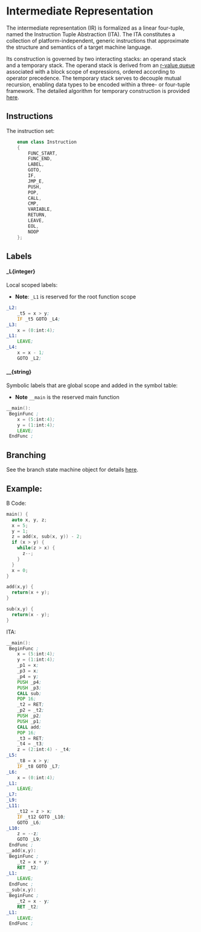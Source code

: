 # Intermediate Representation

The intermediate representation (IR) is formalized as a linear four-tuple, named the Instruction Tuple Abstraction (ITA). The ITA constitutes a collection of platform-independent, generic instructions that approximate the structure and semantics of a target machine language.

Its construction is governed by two interacting stacks: an operand stack and a temporary stack. The operand stack is derived from an [r-value queue](https://github.com/jahan-addison/credence/blob/master/credence/queue.cc) associated with a block scope of expressions, ordered according to operator precedence. The temporary stack serves to decouple mutual recursion, enabling data types to be encoded within a three- or four-tuple framework. The detailed algorithm for temporary construction is provided [here](https://github.com/jahan-addison/credence/blob/edc637f9d41fa4a52a49351f273d8203030b559c/credence/ir/temp.cc#L521).


## Instructions

The instruction set:

```C++
    enum class Instruction
    {
        FUNC_START,
        FUNC_END,
        LABEL,
        GOTO,
        IF,
        JMP_E,
        PUSH,
        POP,
        CALL,
        CMP,
        VARIABLE,
        RETURN,
        LEAVE,
        EOL,
        NOOP
    };
```

## Labels

#### _L{integer}

Local scoped labels:

* **Note**: `_L1` is reserved for the root function scope

```asm
_L2:
    _t5 = x > y;
    IF _t5 GOTO _L4;
_L3:
    x = (0:int:4);
_L1:
    LEAVE;
_L4:
    x = x - 1;
    GOTO _L2;
```


#### __{string}

Symbolic labels that are global scope and added in the symbol table:

* **Note** `__main` is the reserved main function

```asm
__main():
 BeginFunc ;
    x = (5:int:4);
    y = (1:int:4);
    LEAVE;
 EndFunc ;
```

## Branching

See the branch state machine object for details [here](https://github.com/jahan-addison/credence/blob/99d882fb813fe6964092f7ed7ac2f07b30c86cf8/credence/ir/ita.h#L369).


## Example:

B Code:

```C
main() {
  auto x, y, z;
  x = 5;
  y = 1;
  z = add(x, sub(x, y)) - 2;
  if (x > y) {
    while(z > x) {
      z--;
    }
  }
  x = 0;
}

add(x,y) {
  return(x + y);
}

sub(x,y) {
  return(x - y);
}

```

ITA:

```asm
__main():
 BeginFunc ;
    x = (5:int:4);
    y = (1:int:4);
    _p1 = x;
    _p3 = x;
    _p4 = y;
    PUSH _p4;
    PUSH _p3;
    CALL sub;
    POP 16;
    _t2 = RET;
    _p2 = _t2;
    PUSH _p2;
    PUSH _p1;
    CALL add;
    POP 16;
    _t3 = RET;
    _t4 = _t3;
    z = (2:int:4) - _t4;
_L5:
    _t8 = x > y;
    IF _t8 GOTO _L7;
_L6:
    x = (0:int:4);
_L1:
    LEAVE;
_L7:
_L9:
_L11:
    _t12 = z > x;
    IF _t12 GOTO _L10;
    GOTO _L6;
_L10:
    z = --z;
    GOTO _L9;
 EndFunc ;
__add(x,y):
 BeginFunc ;
    _t2 = x + y;
    RET _t2;
_L1:
    LEAVE;
 EndFunc ;
__sub(x,y):
 BeginFunc ;
    _t2 = x - y;
    RET _t2;
_L1:
    LEAVE;
 EndFunc ;


```
